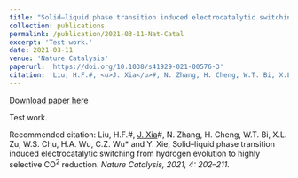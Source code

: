 ```yaml
---
title: "Solid–liquid phase transition induced electrocatalytic switching from hydrogen evolution to highly selective CO<sup>2</sup> reduction"
collection: publications
permalink: /publication/2021-03-11-Nat-Catal
excerpt: 'Test work.'
date: 2021-03-11
venue: 'Nature Catalysis'
paperurl: 'https://doi.org/10.1038/s41929-021-00576-3'
citation: 'Liu, H.F.#, <u>J. Xia</u>#, N. Zhang, H. Cheng, W.T. Bi, X.L. Zu, W.S. Chu, H.A. Wu, C.Z. Wu* and Y. Xie, Solid–liquid phase transition induced electrocatalytic switching from hydrogen evolution to highly selective CO<sup>2</sup> reduction. <i>Nature Catalysis<i>, 2021, 4: 202–211.'
---
```


<a href='https://doi.org/10.1038/s41929-021-00576-3'>Download paper here</a>

Test work.

Recommended citation: Liu, H.F.#, <u>J. Xia</u>#, N. Zhang, H. Cheng, W.T. Bi, X.L. Zu, W.S. Chu, H.A. Wu, C.Z. Wu* and Y. Xie, Solid–liquid phase transition induced electrocatalytic switching from hydrogen evolution to highly selective CO<sup>2</sup> reduction. <i>Nature Catalysis<i>, 2021, 4: 202–211.